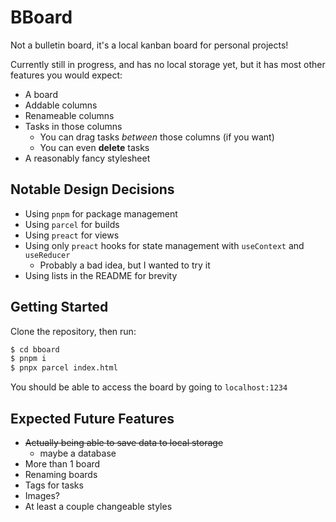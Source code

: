 # BBoard

Not a bulletin board, it's a local kanban board for personal projects!

Currently still in progress, and has no local storage yet, but it has most other
features you would expect:

- A board
- Addable columns
- Renameable columns
- Tasks in those columns
    - You can drag tasks _between_ those columns (if you want)
    - You can even **delete** tasks
- A reasonably fancy stylesheet

## Notable Design Decisions

- Using `pnpm` for package management
- Using `parcel` for builds
- Using `preact` for views
- Using only `preact` hooks for state management with `useContext` and `useReducer`
    - Probably a bad idea, but I wanted to try it
- Using lists in the README for brevity

## Getting Started

Clone the repository, then run:

```bash
$ cd bboard
$ pnpm i
$ pnpx parcel index.html
```

You should be able to access the board by going to `localhost:1234`

## Expected Future Features

- ~~Actually being able to save data to local storage~~
    - maybe a database
- More than 1 board
- Renaming boards
- Tags for tasks
- Images?
- At least a couple changeable styles
